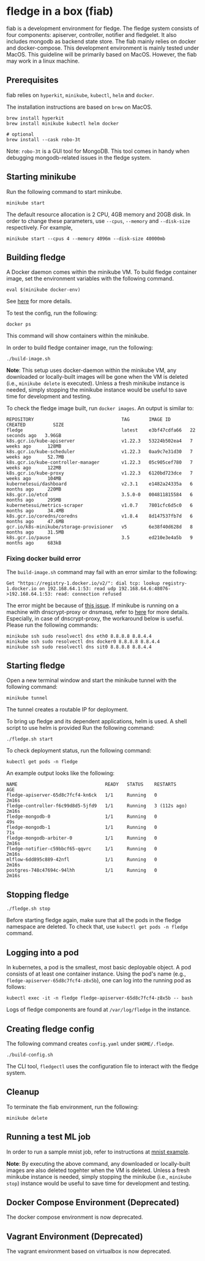 # fledge in a box (fiab)

fiab is a development environment for fledge. The fledge system consists of four components: apiserver, controller, notifier and fledgelet.
It also includes mongodb as backend state store. The fiab mainly relies on docker and docker-compose. This development environment is mainly
tested under MacOS. This guideline will be primarily based on MacOS. However, the fiab may work in a linux machine.

## Prerequisites
fiab relies on `hyperkit`, `minikube`, `kubectl`, `helm` and `docker`.

The installation instructions are based on `brew` on MacOS.
```
brew install hyperkit
brew install minikube kubectl helm docker

# optional
brew install --cask robo-3t
```

Note: `robo-3t` is a GUI tool for MongoDB. This tool comes in handy when debugging mongodb-related issues in the fledge system.

## Starting minikube
Run the following command to start minikube.
```
minikube start
```
The default resource allocation is 2 CPU, 4GB memory and 20GB disk.
In order to change these parameters, use `--cpus`, `--memory` and `--disk-size` respectively.
For example, 
```
minikube start --cpus 4 --memory 4096m --disk-size 40000mb
```

## Building fledge
A Docker daemon comes within the minikube VM. To build fledge container image, set the environment variables with the following command.

```
eval $(minikube docker-env)
```
See [here](https://minikube.sigs.k8s.io/docs/handbook/pushing/#1-pushing-directly-to-the-in-cluster-docker-daemon-docker-env) for more details.

To test the config, run the following:
```
docker ps
```
This command will show containers within the minikube.

In order to build fledge container image, run the following:
```
./build-image.sh
```

**Note**: This setup uses docker-daemon within the minikube VM, any downloaded or locally-built images will be gone when the VM is deleted
(i.e., `minikube delete` is executed). Unless a fresh minikube instance is needed, simply stopping the minikube instance would be useful
to save time for development and testing.

To check the fledge image built, run `docker images`. An output is similar to:
```
REPOSITORY                                TAG       IMAGE ID       CREATED          SIZE
fledge                                    latest    e3bf47cdfa66   22 seconds ago   3.96GB
k8s.gcr.io/kube-apiserver                 v1.22.3   53224b502ea4   7 weeks ago      128MB
k8s.gcr.io/kube-scheduler                 v1.22.3   0aa9c7e31d30   7 weeks ago      52.7MB
k8s.gcr.io/kube-controller-manager        v1.22.3   05c905cef780   7 weeks ago      122MB
k8s.gcr.io/kube-proxy                     v1.22.3   6120bd723dce   7 weeks ago      104MB
kubernetesui/dashboard                    v2.3.1    e1482a24335a   6 months ago     220MB
k8s.gcr.io/etcd                           3.5.0-0   004811815584   6 months ago     295MB
kubernetesui/metrics-scraper              v1.0.7    7801cfc6d5c0   6 months ago     34.4MB
k8s.gcr.io/coredns/coredns                v1.8.4    8d147537fb7d   6 months ago     47.6MB
gcr.io/k8s-minikube/storage-provisioner   v5        6e38f40d628d   8 months ago     31.5MB
k8s.gcr.io/pause                          3.5       ed210e3e4a5b   9 months ago     683kB
```


### Fixing docker build error
The `build-image.sh` command may fail with an error similar to the following:
```
Get "https://registry-1.docker.io/v2/": dial tcp: lookup registry-1.docker.io on 192.168.64.1:53: read udp 192.168.64.6:48076->192.168.64.1:53: read: connection refused
```
The error might be because of [this issue](https://github.com/kubernetes/minikube/issues/3036).
If minikube is running on a machine with dnscrypt-proxy or dnsmasq, 
refer to [here](https://gist.github.com/rscottwatson/e0e3c890b3d4aa81e46bf2993e3e216f) for more details.
Especially, in case of dnscrypt-proxy, the workaround below is useful.
Please run the following commands:
```
minikube ssh sudo resolvectl dns eth0 8.8.8.8 8.8.4.4
minikube ssh sudo resolvectl dns docker0 8.8.8.8 8.8.4.4
minikube ssh sudo resolvectl dns sit0 8.8.8.8 8.8.4.4
```

## Starting fledge
Open a new terminal window and start the minikube tunnel with the following command:
```
minikube tunnel
```
The tunnel creates a routable IP for deployment.


To bring up fledge and its dependent applications, helm is used.
A shell script to use helm is provided
Run the following command:
```
./fledge.sh start
```

To check deployment status, run the following command:
```
kubectl get pods -n fledge
```

An example output looks like the following:
```
NAME                                READY   STATUS    RESTARTS       AGE
fledge-apiserver-65d8c7fcf4-kn6ck   1/1     Running   0              2m16s
fledge-controller-f6c99d8d5-5jfd9   1/1     Running   3 (112s ago)   2m16s
fledge-mongodb-0                    1/1     Running   0              49s
fledge-mongodb-1                    1/1     Running   0              71s
fledge-mongodb-arbiter-0            1/1     Running   0              2m16s
fledge-notifier-c59bbcf65-qqvrc     1/1     Running   0              2m16s
mlflow-6dd895c889-42nfl             1/1     Running   0              2m16s
postgres-748c47694c-94lhh           1/1     Running   0              2m16s
```

## Stopping fledge
```
./fledge.sh stop
```
Before starting fledge again, make sure that all the pods in the fledge namespace are deleted.
To check that, use `kubectl get pods -n fledge` command.

## Logging into a pod
In kubernetes, a pod is the smallest, most basic deployable object. A pod consists of at least one container instance.
Using the pod's name (e.g., `fledge-apiserver-65d8c7fcf4-z8x5b`), one can log into the running pod as follows:
```
kubectl exec -it -n fledge fledge-apiserver-65d8c7fcf4-z8x5b -- bash
```

Logs of fledge components are found at `/var/log/fledge` in the instance.

## Creating fledge config
The following command creates `config.yaml` under `$HOME/.fledge`.
```
./build-config.sh
```
The CLI tool, `fledgectl` uses the configuration file to interact with the fledge system.

## Cleanup
To terminate the fiab environment, run the following:
```
minikube delete
```

## Running a test ML job
In order to run a sample mnist job, refer to instructions at [mnist example](../examples/mnist/README.md).

**Note**: By executing the above command, any downloaded or locally-built images are also deleted togehter when the VM is deleted.
Unless a fresh minikube instance is needed, simply stopping the minikube (i.e., `minikube stop`) instance would be useful
to save time for development and testing.

## Docker Compose Environment (Deprecated)
The docker compose environment is now deprecated.

## Vagrant Environment (Deprecated)
The vagrant environment based on virtualbox is now deprecated. 

